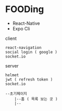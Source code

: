 # FOODing

-   React-Native
-   Expo Cli

client

```
react-navigation
social login ( google )
socket.io
```

server

```
helmet
jwt ( refresh token )
socket.io
```


```
--초기페이지
    |--홈 ( 목록 보는 곳 )
    |--
```